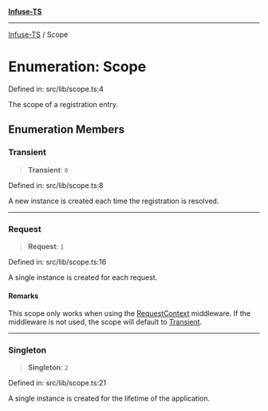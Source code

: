 [**Infuse-TS**](../README.md)

***

[Infuse-TS](../README.md) / Scope

# Enumeration: Scope

Defined in: src/lib/scope.ts:4

The scope of a registration entry.

## Enumeration Members

### Transient

> **Transient**: `0`

Defined in: src/lib/scope.ts:8

A new instance is created each time the registration is resolved.

***

### Request

> **Request**: `1`

Defined in: src/lib/scope.ts:16

A single instance is created for each request.

#### Remarks

This scope only works when using the [RequestContext](../classes/RequestContext.md) middleware.
If the middleware is not used, the scope will default to [Transient](Scope.md#transient).

***

### Singleton

> **Singleton**: `2`

Defined in: src/lib/scope.ts:21

A single instance is created for the lifetime of the application.
